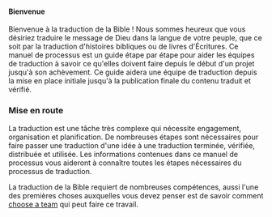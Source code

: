 #### Bienvenue

Bienvenue à la traduction de la Bible ! Nous sommes heureux que vous désiriez traduire le message de Dieu dans la langue de votre peuple, que ce soit par la traduction d'histoires bibliques ou de livres d'Écritures. Ce manuel de processus est un guide étape par étape pour aider les équipes de traduction à savoir ce qu'elles doivent faire depuis le début d'un projet jusqu'à son achèvement. Ce guide aidera une équipe de traduction depuis la mise en place initiale jusqu'à la publication finale du contenu traduit et vérifié.

### Mise en route

La traduction est une tâche très complexe qui nécessite engagement, organisation et planification. De nombreuses étapes sont nécessaires pour faire passer une traduction d'une idée à une traduction terminée, vérifiée, distribuée et utilisée. Les informations contenues dans ce manuel de processus vous aideront à connaître toutes les étapes nécessaires du processus de traduction.

La traduction de la Bible requiert de nombreuses compétences, aussi l'une des premières choses auxquelles vous devez penser est de savoir comment [choose a team](../setup-team/01.md) qui peut faire ce travail.
